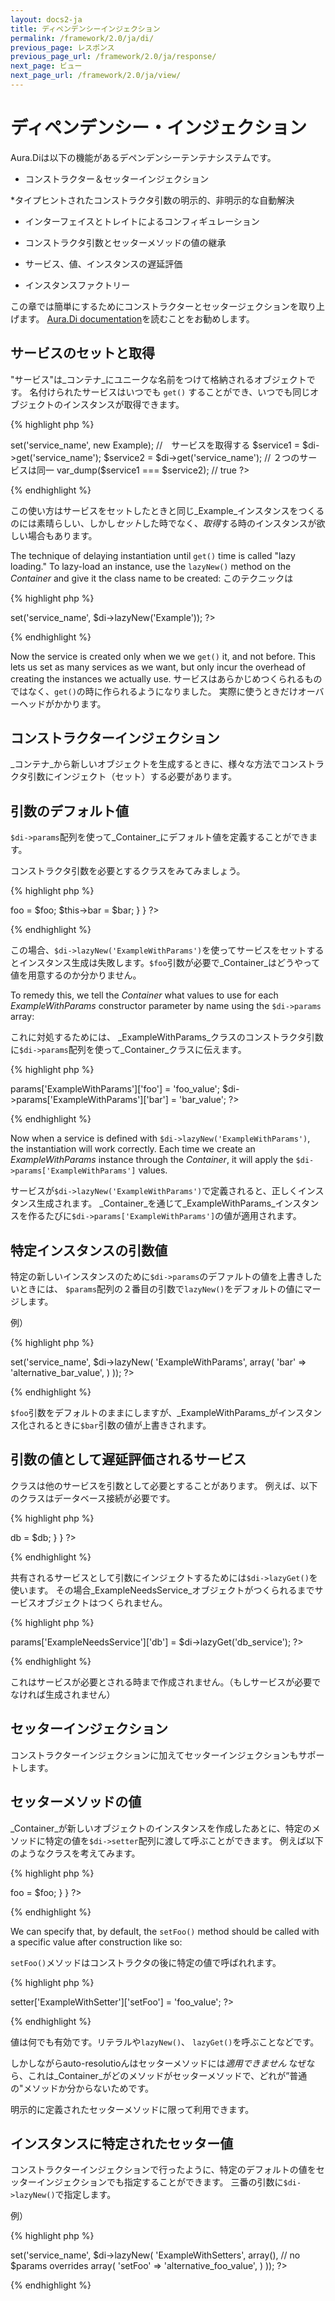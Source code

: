 ```yaml
---
layout: docs2-ja
title: ディペンデンシーインジェクション
permalink: /framework/2.0/ja/di/
previous_page: レスポンス
previous_page_url: /framework/2.0/ja/response/
next_page: ビュー
next_page_url: /framework/2.0/ja/view/
---
```


# ディペンデンシー・インジェクション

Aura.Diは以下の機能があるデペンデンシーテンテナシステムです。

* コンストラクター＆セッターインジェクション

*タイプヒントされたコンストラクタ引数の明示的、非明示的な自動解決

* インターフェイスとトレイトによるコンフィギュレーション

* コンストラクタ引数とセッターメソッドの値の継承

* サービス、値、インスタンスの遅延評価

* インスタンスファクトリー

この章では簡単にするためにコンストラクターとセッタージェクションを取り上げます。
[Aura.Di documentation](https://github.com/auraphp/Aura.Di/blob/develop-2/README.md)を読むことをお勧めします。

## サービスのセットと取得

"サービス"は_コンテナ_にユニークな名前をつけて格納されるオブジェクトです。
名付けられたサービスはいつでも `get()` することができ、いつでも同じオブジェクトのインスタンスが取得できます。

{% highlight php %}
<?php
// Exampleクラスを定義
class Example
{
    // ...
}

// サービスをセットする
$di->set('service_name', new Example);

//　サービスを取得する
$service1 = $di->get('service_name');
$service2 = $di->get('service_name');

// ２つのサービスは同一
var_dump($service1 === $service2); // true
?>
{% endhighlight %}

この使い方はサービスをセットしたときと同じ_Example_インスタンスをつくるのには素晴らしい、しかし*セット*した時でなく、*取得*する時のインスタンスが欲しい場合もあります。

The technique of delaying instantiation until `get()` time is called "lazy loading." To lazy-load an instance, use the `lazyNew()` method on the _Container_ and give it the class name to be created:
このテクニックは

{% highlight php %}
<?php
// 遅延評価されるインスタンスとしてサービスをセットする
$di->set('service_name', $di->lazyNew('Example'));
?>
{% endhighlight %}

Now the service is created only when we we `get()` it, and not before.
This lets us set as many services as we want, but only incur the overhead of creating the instances we actually use.
サービスはあらかじめつくられるものではなく、`get()`の時に作られるようになりました。
実際に使うときだけオーバーヘッドがかかります。

## コンストラクターインジェクション

_コンテナ_から新しいオブジェクトを生成するときに、様々な方法でコンストラクタ引数にインジェクト（セット）する必要があります。

## 引数のデフォルト値

`$di->params`配列を使って_Container_にデフォルト値を定義することができます。

コンストラクタ引数を必要とするクラスをみてみましょう。

{% highlight php %}
<?php
class ExampleWithParams
{
    protected $foo;
    protected $bar;
    public function __construct($foo, $bar)
    {
        $this->foo = $foo;
        $this->bar = $bar;
    }
}
?>
{% endhighlight %}

この場合、`$di->lazyNew('ExampleWithParams')`を使ってサービスをセットするとインスタンス生成は失敗します。`$foo`引数が必要で_Container_はどうやって値を用意するのか分かりません。

To remedy this, we tell the _Container_ what values to use for
each _ExampleWithParams_ constructor parameter by name using the `$di->params` array:

これに対処するためには、 _ExampleWithParams_クラスのコンストラクタ引数に`$di->params`配列を使って_Container_クラスに伝えます。

{% highlight php %}
<?php
$di->params['ExampleWithParams']['foo'] = 'foo_value';
$di->params['ExampleWithParams']['bar'] = 'bar_value';
?>
{% endhighlight %}

Now when a service is defined with `$di->lazyNew('ExampleWithParams')`,
the instantiation will work correctly. Each time we create an
_ExampleWithParams_ instance through the _Container_, it will apply
the `$di->params['ExampleWithParams']` values.

サービスが`$di->lazyNew('ExampleWithParams')`で定義されると、正しくインスタンス生成されます。
_Container_を通じて_ExampleWithParams_インスタンスを作るたびに`$di->params['ExampleWithParams']`の値が適用されます。

## 特定インスタンスの引数値

特定の新しいインスタンスのために`$di->params`のデファルトの値を上書きしたいときには、
`$params`配列の２番目の引数で`lazyNew()`をデフォルトの値にマージします。

例）

{% highlight php %}
<?php
$di->set('service_name', $di->lazyNew(
    'ExampleWithParams',
    array(
        'bar' => 'alternative_bar_value',
    )
));
?>
{% endhighlight %}

`$foo`引数をデフォルトのままにしますが、_ExampleWithParams_がインスタンス化されるときに`$bar`引数の値が上書きされます。

## 引数の値として遅延評価されるサービス

クラスは他のサービスを引数として必要とすることがあります。
例えば、以下のクラスはデータベース接続が必要です。


{% highlight php %}
<?php
class ExampleNeedsService
{
    protected $db;
    public function __construct($db)
    {
        $this->db = $db;
    }
}
?>
{% endhighlight %}

共有されるサービスとして引数にインジェクトするためには`$di->lazyGet()`を使います。
その場合_ExampleNeedsService_オブジェクトがつくられるまでサービスオブジェクトはつくられません。


{% highlight php %}
<?php
$di->params['ExampleNeedsService']['db'] = $di->lazyGet('db_service');
?>
{% endhighlight %}

これはサービスが必要とされる時まで作成されません。（もしサービスが必要でなければ生成されません）

## セッターインジェクション

コンストラクターインジェクションに加えてセッターインジェクションもサポートします。

## セッターメソッドの値


_Container_が新しいオブジェクトのインスタンスを作成したあとに、特定のメソッドに特定の値を`$di->setter`配列に渡して呼ぶことができます。
例えば以下のようなクラスを考えてみます。

{% highlight php %}
<?php
class ExampleWithSetter
{
    protected $foo;

    public function setFoo($foo)
    {
        $this->foo = $foo;
    }
}
?>
{% endhighlight %}

We can specify that, by default,
the `setFoo()` method should be called with a specific value after construction like so:

`setFoo()`メソッドはコンストラクタの後に特定の値で呼ばれれます。


{% highlight php %}
<?php
$di->setter['ExampleWithSetter']['setFoo'] = 'foo_value';
?>
{% endhighlight %}

値は何でも有効です。リテラルや`lazyNew()`、 `lazyGet()`を呼ぶことなどです。

しかしながらauto-resolutioんはセッターメソッドには*適用できません*
なぜなら、これは_Container_がどのメソッドがセッターメソッドで、どれが”普通の"メソッドか分からないためです。

明示的に定義されたセッターメソッドに限って利用できます。

## インスタンスに特定されたセッター値

コンストラクターインジェクションで行ったように、特定のデフォルトの値をセッターインジェクションでも指定することができます。
三番の引数に`$di->lazyNew()`で指定します。

例）

{% highlight php %}
<?php
$di->set('service_name', $di->lazyNew(
    'ExampleWithSetters',
    array(), // no $params overrides
    array(
        'setFoo' => 'alternative_foo_value',
    )
));
?>
{% endhighlight %}
